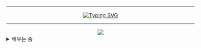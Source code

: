 <hr/>
<div align="center" dir="auto">
  <a href="https://git.io/typing-svg"><img src="https://readme-typing-svg.demolab.com?font=Poetsen+One&size=40&duration=2000&pause=3000&color=000000&background=FFFFFF00&center=true&vCenter=true&random=false&width=435&lines=welcome+to+my+github" alt="Typing SVG" /></a>
</div>
<hr/>

<div align="center" dir="auto" <img style="max-width: 100%;" src="https://github-readme-stats.vercel.app/api?username=moneyandjelly&show_icons=true&theme=gruvbox" />
   <img style="max-width: 100%;" src="https://github-readme-stats.vercel.app/api/top-langs/?username=moneyandjelly&theme=radical&layout=compact" />
</div>

<details>
<summary>
  배우는 중
</summary>
   <img src="https://img.shields.io/badge/Python-3776AB?style=for-the-badge&logo=Python&logoColor=white">
</details>
